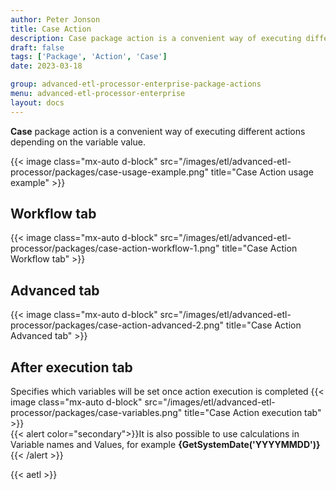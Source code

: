 ```yaml
---
author: Peter Jonson
title: Case Action
description: Case package action is a convenient way of executing different actions depending on the variable value.
draft: false
tags: ['Package', 'Action', 'Case']
date: 2023-03-18

group: advanced-etl-processor-enterprise-package-actions
menu: advanced-etl-processor-enterprise
layout: docs
---
```


**Case** package action is a convenient way of executing different actions depending on the variable value.

{{< image class="mx-auto d-block"  src="/images/etl/advanced-etl-processor/packages/case-usage-example.png" title="Case Action usage example" >}}

## Workflow tab

{{< image class="mx-auto d-block"  src="/images/etl/advanced-etl-processor/packages/case-action-workflow-1.png" title="Case Action Workflow tab" >}}

## Advanced tab

{{< image class="mx-auto d-block"  src="/images/etl/advanced-etl-processor/packages/case-action-advanced-2.png" title="Case Action Advanced tab" >}}

## After execution tab

Specifies which variables will be set once action execution is completed
{{< image class="mx-auto d-block"  src="/images/etl/advanced-etl-processor/packages/case-variables.png" title="Case Action execution tab" >}}
\
{{< alert color="secondary">}}It is also possible to use calculations in Variable names and Values, for example **{GetSystemDate('YYYYMMDD')}**{{< /alert >}}

{{< aetl >}}
